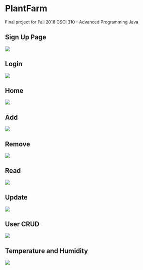 # PlantFarm
Final project for Fall 2018 CSCI 310 - Advanced Programming Java

## Sign Up Page

<img src="JavaFinalPics/SignUp.PNG">

## Login

<img src="JavaFinalPics/LogIn.PNG">

## Home

<img src="JavaFinalPics/Home.PNG">

## Add

<img src="JavaFinalPics/Add.PNG">

## Remove

<img src="JavaFinalPics/Remove.PNG">

## Read

<img src="JavaFinalPics/Read.PNG">

## Update

<img src="JavaFinalPics/Update.PNG">

## User CRUD

<img src="JavaFinalPics/UserCRUD.PNG">

## Temperature and Humidity

<img src="JavaFinalPics/TempHumdity.PNG">
